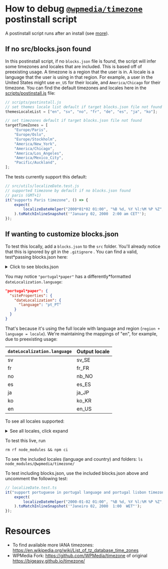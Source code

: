# How to debug [`@wpmedia/timezone`](https://github.com/WPMedia/timezone) postinstall script

A postinstall script runs after an install (see [more](https://docs.npmjs.com/cli/v7/using*npm/scripts)).

## If no src/blocks.json found

In this postinstall script, if no `blocks.json` file is found, the script will infer some timezones and locales that are included. This is based off of preexisting usage. A timezone is a region that the user is in. A locale is a language that the user is using in that region. For example, a user in the United States might use `en_US` for their locale, and `America/Chicago` for their timezone. You can find the default timezones and locales here in the [scripts/postinstall.js](./scripts/postinstall.js) file:

```js
// scripts/postinstall.js
// set themes locale list default if target blocks.json file not found
themesLocaleList = ["en", "sv", "no", "fr", "de", "es", "ja", "ko"];

// set timezones default if target blocks.json file not found
targetTimeZones = [
	"Europe/Paris",
	"Europe/Oslo",
	"Europe/Stockholm",
	"America/New_York",
	"America/Chicago",
	"America/Los_Angeles",
	"America/Mexico_City",
	"Pacific/Auckland",
];
```

The tests currently support this default:

```js
// src/utils/localizeDate.test.js
// supported timezone by default if no blocks.json found
// paris (GMT+1)
it("supports Paris timezone", () => {
	expect(
		localizeDateHelper("2000*01*02 01:00", "%B %d, %Y %l:%M %P %Z", "en", "Europe/Paris")
	).toMatchInlineSnapshot('"January 02, 2000  2:00 am CET"');
});
```

## If wanting to customize blocks.json

To test this locally, add a `blocks.json` to the `src` folder. You'll already notice that this is ignored by git in the `.gitignore` . You can find a valid, test\*passing blocks.json here:

<details>
  <summary>Click to see blocks.json</summary>

```json
{
	"values": {
		"default": {
			"siteProperties": {
				"dateLocalization": {
					"language": "en",
					"timeZone": "America/New_York"
				}
			}
		},
		"sites": {
			"the*sun": {
				"siteProperties": {
					"dateLocalization": {
						"language": "fr",
						"timeZone": "Europe/Paris"
					}
				}
			},
			"the*prophet": {
				"siteProperties": {
					"dateLocalization": {
						"language": "no",
						"timeZone": "Europe/Oslo"
					}
				}
			},
			"dagen": {
				"siteProperties": {
					"dateLocalization": {
						"language": "sv",
						"timeZone": "Europe/Stockholm"
					}
				}
			},
			"site*with*empty*site*properties": {
				"siteProperties": {}
			},
			"arc*demo*1": {
				"siteProperties": {
					"dateLocalization": {
						"language": "es",
						"timeZone": "Europe/Madrid"
					}
				}
			},
			"arc*demo*2": {
				"siteProperties": {
					"dateLocalization": {
						"language": "de",
						"timeZone": "Europe/Busingen"
					}
				}
			},
			"arc*demo*3": {
				"siteProperties": {
					"dateLocalization": {
						"language": "ja",
						"timeZone": "Asia/Tokyo"
					}
				}
			},
			"arc*demo*4": {
				"siteProperties": {
					"dateLocalization": {
						"language": "ko",
						"timeZone": "America/New_York"
					}
				}
			},
			"portugal*paper": {
				"siteProperties": {
					"dateLocalization": {
						"language": "pt_PT",
						"timeZone": "Europe/Lisbon"
					}
				}
			},
			"arc*demo*korea": {
				"siteProperties": {
					"dateLocalization": {
						"language": "ko",
						"timeZone": "America/New_York"
					}
				}
			},
			"new*zealand*paper": {
				"siteProperties": {
					"dateLocalization": {
						"language": "en",
						"timeZone": "Pacific/Auckland"
					}
				}
			},
			"empty-obj": {
				"siteProperties": {
					"dateLocalization": {}
				}
			}
		}
	}
}
```

</details>

You may notice `"portugal*paper"` has a differently\*formatted `dateLocalization.language`:

```json
"portugal*paper": {
  "siteProperties": {
    "dateLocalization": {
      "language": "pt_PT"
    }
  }
}
```

That's because it's using the full locale with language and region (`region + language = locale`). We're maintaining the mappings of "en", for example, due to preexisting usage:

| `dateLocalization.language` | Output locale |
| --------------------------- | ------------- |
| sv                          | sv_SE         |
| fr                          | fr_FR         |
| no                          | nb_NO         |
| es                          | es_ES         |
| ja                          | ja_JP         |
| ko                          | ko_KR         |
| en                          | en_US         |

To see all locales supported:

<details>
  <summary>See all locales, click expand</summary>

- sv_SE
- fr_FR
- nb_NO
- es_ES
- ja_JP
- ko_KR
- en_US
- af_ZA
- am_ET
- ast_ES
- bg_BG
- bn_BD
- bn_IN
- ca_ES
- cs_CZ
- de_AT
- de_CH
- el_GR
- en_AU
- en_CA
- en_GB
- en_HK
- en_NZ
- es_AR
- es_CL
- es_CO
- es_CR
- es_DO
- es_EC
- es_GT
- es_HN
- es_MX
- es_NI
- es_PA
- es_PE
- es_PR
- es_SV
- es_UY
- es_VE
- eu_ES
- fi_FI
- fr_BE
- fr_CA
- fr_CH
- gl_ES
- he_IL
- hi_IN
- hr_HR
- hu_HU
- id_ID
- it_CH
- it_IT
- lt_LT
- lv_LV
- ms_MY
- nds_DE
- nl_BE
- nl_NL
- pl_PL
- pt_BR
- pt_PT
- ru_RU
- si_LK
- sl_SI
- sq_AL
- sr_RS
- ta_IN
- uk_UA
- ur_PK
- vi_VN
- zh_CN
- zh_HK
- zh_TW
</details>

To test this live, run

`rm rf node_modules && npm ci`

To see the included locales (language and country) and folders:
`ls node_modules/@wpmedia/timezone/`

To test including blocks.json, use the included blocks.json above and uncomment the following test:

```ts
// localizeDate.test.ts
it("support portuguese in portugal language and portugal lisbon timezone when setup with blocks.json", () => {
	expect(
		localizeDateHelper("2000-01-02 01:00", "%B %d, %Y %l:%M %P %Z", "pt_PT", "Europe/Lisbon")
	).toMatchInlineSnapshot('"Janeiro 02, 2000  1:00  WET"');
});
```

# Resources

- To find available more IANA timezones: https://en.wikipedia.org/wiki/List_of_tz_database_time_zones
- WPMedia Fork: https://github.com/WPMedia/timezone of original https://bigeasy.github.io/timezone/
